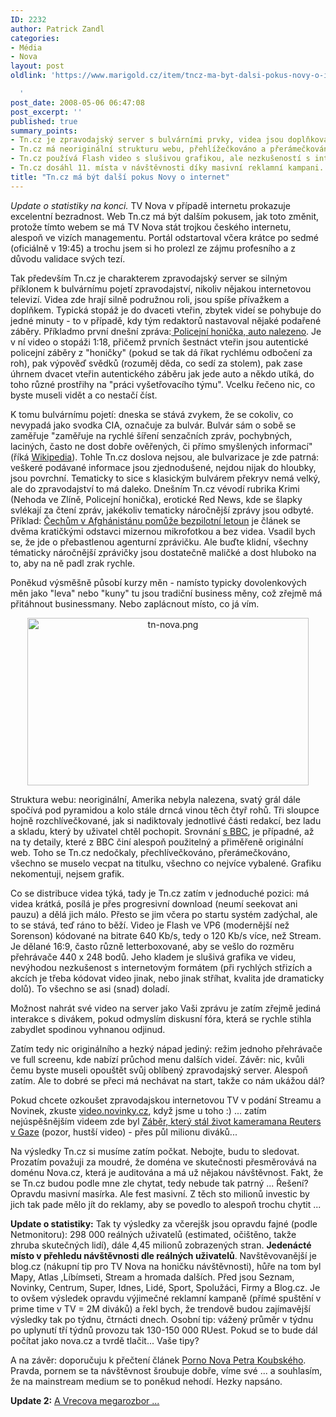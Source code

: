 ```yaml
---
ID: 2232
author: Patrick Zandl
categories:
- Média
- Nova
layout: post
oldlink: 'https://www.marigold.cz/item/tncz-ma-byt-dalsi-pokus-novy-o-internet

  '
post_date: 2008-05-06 06:47:08
post_excerpt: ''
published: true
summary_points:
- Tn.cz je zpravodajský server s bulvárními prvky, videa jsou doplňková.
- Tn.cz má neoriginální strukturu webu, přehlížečkováno a přerámečkováno.
- Tn.cz používá Flash video s slušivou grafikou, ale nezkušeností s internetem.
- Tn.cz dosáhl 11. místa v návštěvnosti díky masivní reklamní kampani.
title: "Tn.cz má být další pokus Novy o internet"
---
```


<i>Update o statistiky na konci.</i> TV Nova v případě internetu prokazuje excelentní bezradnost. Web Tn.cz má být dalším pokusem, jak toto změnit, protože tímto webem se má TV Nova stát trojkou českého internetu, alespoň ve vizích managementu. Portál odstartoval včera krátce po sedmé (oficiálně v 19:45) a trochu jsem si ho prolezl ze zájmu profesního a z důvodu validace svých tezí. 

Tak především Tn.cz je charakterem zpravodajský server se silným příklonem k bulvárnímu pojetí zpravodajství, nikoliv nějakou internetovou televizí. Videa zde hrají silně podružnou roli, jsou spíše přívažkem a doplňkem. Typická stopáž je do dvaceti vteřin, zbytek videí se pohybuje do jedné minuty - to v případě, kdy tým redaktorů nastavoval nějaké podařené záběry. Příkladmo první dnešní zpráva:<a href="http://tn.nova.cz/zpravy/krimi/policejni-honicka-auto-nalezeno.html"> Policejní honička, auto nalezeno</a>. Je v ní video o stopáži 1:18, přičemž prvních šestnáct vteřin jsou autentické policejní záběry z "honičky" (pokud se tak dá říkat rychlému odbočení za roh), pak výpověď svědků (rozuměj děda, co sedí za stolem), pak zase úhrnem dvacet vteřin autentického záběru jak jede auto a někdo utíká, do toho různé prostřihy na "práci vyšetřovacího týmu". Vcelku řečeno nic, co byste museli vidět a co nestačí číst.

K tomu bulvárnímu pojetí: dneska se stává zvykem, že se cokoliv, co nevypadá jako svodka CIA, označuje za bulvár. Bulvár sám o sobě se zaměřuje "zaměřuje na rychlé šíření senzačních zpráv, pochybných, laciných, často ne dost dobře ověřených, či přímo smyšlených informací" (říká <a href="http://cs.wikipedia.org/wiki/Bulvár">Wikipedia</a>). Tohle Tn.cz doslova nejsou, ale bulvarizace je zde patrná: veškeré podávané informace jsou zjednodušené, nejdou nijak do hloubky, jsou povrchní. Tematicky to sice s klasickým bulvárem překryv nemá velký, ale do zpravodajství to má daleko. Dnešním Tn.cz vévodí rubrika Krimi (Nehoda ve Zlíně, Policejní honička), erotické Red News, kde se šlapky svlékají za čtení zpráv, jakékoliv tematicky náročnější zprávy jsou odbyté. Příklad: <a href="http://tn.nova.cz/zpravy/domaci/cechum-v-afghanistanu-pomuze-bezpilotni-letoun.html">Čechům v Afghánistánu pomůže bezpilotní letoun</a> je článek se dvěma kratičkými odstavci mizernou mikrofotkou a bez videa. Vsadil bych se, že jde o přebastlenou agenturní zprávičku. Ale buďte klidní, všechny tématicky náročnější zprávičky jsou dostatečně maličké a dost hluboko na to, aby na ně padl zrak rychle. 

Poněkud výsměšně působí kurzy měn - namísto typicky dovolenkových měn jako "leva" nebo "kuny" tu jsou tradiční business měny, což zřejmě má přitáhnout businessmany. Nebo zaplácnout místo, co já vím. 

<div style="text-align:center;"><img src="http://www.marigold.cz/wp-content/uploads//tn-nova.png" alt="tn-nova.png" border="0" width="450" height="268" /></div>

Struktura webu: neoriginální, Amerika nebyla nalezena, svatý grál dále spočívá pod pyramidou a kolo stále drncá vinou těch čtyř rohů. Tři sloupce hojně rozchlívečkované, jak si nadiktovaly jednotlivé části redakcí, bez ladu a skladu, který by uživatel chtěl pochopit. Srovnání <a href="http://www.bbc.co.uk/">s BBC</a>,  je případné, až na ty detaily, které z BBC činí alespoň použitelný a přiměřeně originální web. Toho se Tn.cz nedočkaly, přechlívečkováno, přerámečkováno, všechno se muselo vecpat na titulku, všechno co nejvíce vybalené. Grafiku nekomentuji, nejsem grafik. 

Co se distribuce videa týká, tady je Tn.cz zatím v jednoduché pozici: má videa krátká, posílá je přes progresivní download (neumí seekovat ani pauzu) a dělá jich málo. Přesto se jim včera po startu systém zadýchal, ale to se stává, teď ráno to běží. Video je Flash ve VP6 (modernější než Sorenson) kódované na bitrate 640 Kb/s, tedy o 120 Kb/s více, než Stream. Je dělané 16:9, často různě letterboxované, aby se vešlo do rozměru přehrávače 440 x 248 bodů. Jeho kladem je slušivá grafika ve videu, nevýhodou nezkušenost s internetovým formátem (při rychlých střizích a akcích je třeba kódovat video jinak, nebo jinak stříhat, kvalita jde dramaticky dolů). To všechno se asi (snad) doladí. 

Možnost nahrát své video na server jako Vaši zprávu je zatím zřejmě jediná interakce s divákem, pokud odmyslím diskusní fóra, která se rychle stihla zabydlet spodinou vyhnanou odjinud.

Zatím tedy nic originálního a hezký nápad jediný: režim jednoho přehrávače ve full screenu, kde nabízí průchod menu dalších videí. Závěr: nic, kvůli čemu byste museli opouštět svůj oblíbený zpravodajský server. Alespoň zatím. Ale to dobré se přeci má nechávat na start, takže co nám ukážou dál?

Pokud chcete ozkoušet zpravodajskou internetovou TV v podání Streamu a Novinek, zkuste <a href="http://video.novinky.cz/">video.novinky.cz</a>, když jsme u toho :) ...   zatím nejúspěšnějším videem zde byl <a href="http://video.novinky.cz/sekce/video/zahranicni?videoId=1854&page=7">Záběr, který stál život kameramana Reuters v Gaze</a> (pozor, hustší video) - přes půl milionu diváků...

Na výsledky Tn.cz si musíme zatím počkat. Nebojte, budu to sledovat. Prozatím považuji za moudré, že doména ve skutečnosti přesměrovává na doménu Nova.cz, která je auditována a má už nějakou návštěvnost. Fakt, že se Tn.cz budou podle mne zle chytat, tedy nebude tak patrný ... Řešení? Opravdu masivní masírka. Ale fest masivní. Z těch sto milionů investic by jich tak pade mělo jít do reklamy, aby se povedlo to alespoň trochu chytit ...

<b>Update o statistiky:</b> Tak ty výsledky za včerejšk jsou opravdu fajné (podle Netmonitoru): 298 000 reálných uživatelů (estimated, očištěno, takže zhruba skutečných lidí), dále 4,45 milionů zobrazených stran. <b>Jedenácté místo v přehledu návštěvnosti dle reálných uživatelů</b>. Navštěvovanější je blog.cz (nákupní tip pro TV Nova na honičku návštěvnosti), hůře na tom byl Mapy, Atlas ,Líbímseti, Stream a hromada dalších. Před jsou Seznam, Novinky, Centrum, Super, Idnes, Lidé, Sport, Spolužáci, Firmy a Blog.cz. Je to ovšem výsledek opravdu výjimečné reklamní kampaně (přímé spuštění v prime time v TV = 2M diváků) a řekl bych, že trendově budou zajímavější výsledky tak po týdnu, čtrnácti dnech. Osobní tip: vážený průměr v týdnu po uplynutí tří týdnů provozu tak 130-150 000 RUest. Pokud se to bude dál počítat jako nova.cz a tvrdě tlačit... Vaše tipy?

A na závěr: doporučuju k přečtení článek <a href="http://ideesfixes.blogspot.com/2008/05/porno-nova.html">Porno Nova Petra Koubského</a>. Pravda, pornem se ta návštěvnost šroubuje dobře, víme své ... a souhlasím, že na mainstream medium se to poněkud nehodí. Hezky napsáno.

<b>Update 2:</b> <a href="http://www.vreco.cz/2008/05/start-tncz-a-videomanie-po-cesku-kazdy-chce-byt-youtube/">A Vrecova megarozbor ...</a>